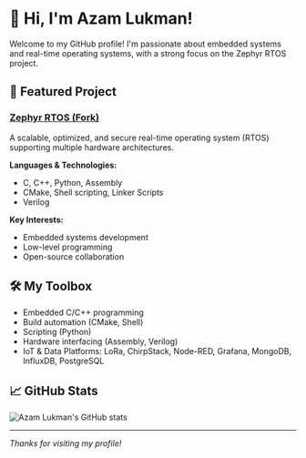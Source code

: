 # 👋 Hi, I'm Azam Lukman!

Welcome to my GitHub profile! I'm passionate about embedded systems and real-time operating systems, with a strong focus on the Zephyr RTOS project.

## 🚀 Featured Project

### [Zephyr RTOS (Fork)](https://github.com/AzamLukman/zephyr)
A scalable, optimized, and secure real-time operating system (RTOS) supporting multiple hardware architectures.

**Languages & Technologies:**
- C, C++, Python, Assembly
- CMake, Shell scripting, Linker Scripts
- Verilog

**Key Interests:**
- Embedded systems development
- Low-level programming
- Open-source collaboration

## 🛠️ My Toolbox
- Embedded C/C++ programming
- Build automation (CMake, Shell)
- Scripting (Python)
- Hardware interfacing (Assembly, Verilog)
- IoT & Data Platforms: LoRa, ChirpStack, Node-RED, Grafana, MongoDB, InfluxDB, PostgreSQL

## 📈 GitHub Stats

![Azam Lukman's GitHub stats](https://github-readme-stats.vercel.app/api?username=AzamLukman&show_icons=true&theme=tokyonight&include_all_commits=true)

---

*Thanks for visiting my profile!*